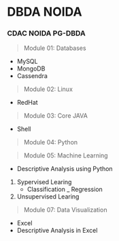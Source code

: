 # DBDA NOIDA
### CDAC NOIDA PG-DBDA 
> Module 01: Databases
+ MySQL
+ MongoDB
+ Cassendra

> Module 02: Linux
+ RedHat

> Module 03: Core JAVA
+ Shell

> Module 04: Python


> Module 05: Machine Learning
+ Descriptive Analysis using Python
1. Sypervised Learing
   - Classification
   _ Regression
2. Unsupervised Learing



> Module 07: Data Visualization
+ Excel 
+ Descriptive Analysis in Excel


